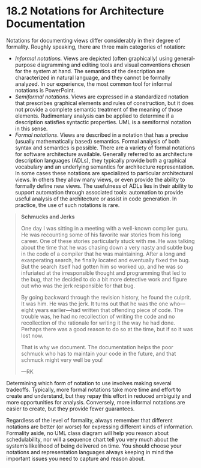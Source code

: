 18.2 Notations for Architecture Documentation
===

Notations for documenting views differ considerably in their degree of formality. Roughly speaking, there are three main categories of notation:

* _Informal notations._ Views are depicted (often graphically) using general-purpose diagramming and editing tools and visual conventions chosen for the system at hand. The semantics of the description are characterized in natural language, and they cannot be formally analyzed. In our experience, the most common tool for informal notations is PowerPoint.
* _Semiformal notations_. Views are expressed in a standardized notation that prescribes graphical elements and rules of construction, but it does not provide a complete semantic treatment of the meaning of those elements. Rudimentary analysis can be applied to determine if a description satisfies syntactic properties. UML is a semiformal notation in this sense.
* _Formal notations_. Views are described in a notation that has a precise (usually mathematically based) semantics. Formal analysis of both syntax and semantics is possible. There are a variety of formal notations for software architecture available. Generally referred to as architecture description languages (ADLs), they typically provide both a graphical vocabulary and an underlying semantics for architecture representation. In some cases these notations are specialized to particular architectural views. In others they allow many views, or even provide the ability to formally define new views. The usefulness of ADLs lies in their ability to support automation through associated tools: automation to provide useful analysis of the architecture or assist in code generation. In practice, the use of such notations is rare.

> **Schmucks and Jerks**
> 
> One day I was sitting in a meeting with a well-known compiler guru. He was recounting some of his favorite war stories from his long career. One of these stories particularly stuck with me. He was talking about the time that he was chasing down a very nasty and subtle bug in the code of a compiler that he was maintaining. After a long and exasperating search, he finally located and eventually fixed the bug. But the search itself had gotten him so worked up, and he was so infuriated at the irresponsible thought and programming that led to the bug, that he decided to do a bit more detective work and figure out who was the jerk responsible for that bug.
>
> By going backward through the revision history, he found the culprit. It was him. He was the jerk. It turns out that he was the one who—eight years earlier—had written that offending piece of code. The trouble was, he had no recollection of writing the code and no recollection of the rationale for writing it the way he had done. Perhaps there was a good reason to do so at the time, but if so it was lost now.
> 
> That is why we document. The documentation helps the poor schmuck who has to maintain your code in the future, and that schmuck might very well be you!
> 
> —RK

Determining which form of notation to use involves making several tradeoffs. Typically, more formal notations take more time and effort to create and understand, but they repay this effort in reduced ambiguity and more opportunities for analysis. Conversely, more informal notations are easier to create, but they provide fewer guarantees.

Regardless of the level of formality, always remember that different notations are better (or worse) for expressing different kinds of information. Formality aside, no UML class diagram will help you reason about schedulability, nor will a sequence chart tell you very much about the system’s likelihood of being delivered on time. You should choose your notations and representation languages always keeping in mind the important issues you need to capture and reason about.
